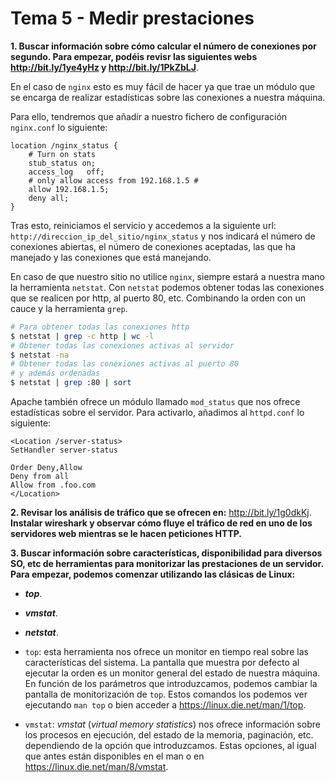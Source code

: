 # Tema 5 - Medir prestaciones

__1. Buscar información sobre cómo calcular el número de conexiones por segundo. Para empezar, podéis revisr las siguientes webs  http://bit.ly/1ye4yHz y http://bit.ly/1PkZbLJ__.

En el caso de `nginx` esto es muy fácil de hacer ya que trae un módulo que se encarga de realizar estadísticas sobre las conexiones a nuestra máquina.

Para ello, tendremos que añadir a nuestro fichero de configuración `nginx.conf` lo siguiente:

```
location /nginx_status {
	# Turn on stats
	stub_status on;
	access_log   off;
	# only allow access from 192.168.1.5 #
	allow 192.168.1.5;
	deny all;
}
```

Tras esto, reiniciamos el servicio y accedemos a la siguiente url: `http://direccion_ip_del_sitio/nginx_status` y nos indicará el número de conexiones abiertas, el número de conexiones aceptadas, las que ha manejado y las conexiones que está manejando.

En caso de que nuestro sitio no utilice `nginx`, siempre estará a nuestra mano la herramienta `netstat`. Con `netstat` podemos obtener todas las conexiones que se realicen por http, al puerto 80, etc. Combinando la orden con un cauce y la herramienta `grep`.

```bash
# Para obtener todas las conexiones http
$ netstat | grep -c http | wc -l 
# Obtener todas las conexiones activas al servidor
$ netstat -na
# Obtener todas las conexiones activas al puerto 80
# y además ordenadas
$ netstat | grep :80 | sort
```

Apache también ofrece un módulo llamado `mod_status` que nos ofrece estadísticas sobre el servidor. Para activarlo, añadimos al `httpd.conf` lo siguiente:

```
<Location /server-status>
SetHandler server-status

Order Deny,Allow
Deny from all
Allow from .foo.com
</Location>
```

__2. Revisar los análisis de tráfico que se ofrecen en:__ http://bit.ly/1g0dkKj.
__Instalar wireshark y observar cómo fluye el tráfico de red en uno de los servidores web mientras se le hacen peticiones HTTP.__

__3. Buscar información sobre características, disponibilidad para diversos SO, etc de herramientas para monitorizar las prestaciones de un servidor.__
__Para empezar, podemos comenzar utilizando las clásicas de Linux:__
 * ___top___.
 * ___vmstat___.
 * ___netstat___.

* `top`: esta herramienta nos ofrece un monitor en tiempo real sobre las características del sistema. La pantalla que muestra por defecto al ejecutar la orden es un monitor general del estado de nuestra máquina. En función de los parámetros que introduzcamos, podemos cambiar la pantalla de monitorización de `top`. Estos comandos los podemos ver ejecutando `man top` o bien acceder a https://linux.die.net/man/1/top.

* `vmstat`: _vmstat_ (_virtual memory statistics_) nos ofrece información sobre los procesos en ejecución, del estado de la memoria, paginación, etc. dependiendo de la opción que introduzcamos. Estas opciones, al igual que antes están disponibles en el man o en https://linux.die.net/man/8/vmstat.


